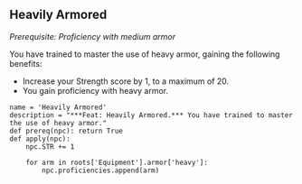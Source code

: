 ## Heavily Armored
*Prerequisite: Proficiency with medium armor*

You have trained to master the use of heavy armor, gaining the following benefits:

* Increase your Strength score by 1, to a maximum of 20.
* You gain proficiency with heavy armor.

```
name = 'Heavily Armored'
description = "***Feat: Heavily Armored.*** You have trained to master the use of heavy armor."
def prereq(npc): return True
def apply(npc):
    npc.STR += 1

    for arm in roots['Equipment'].armor['heavy']:
        npc.proficiencies.append(arm)
```
